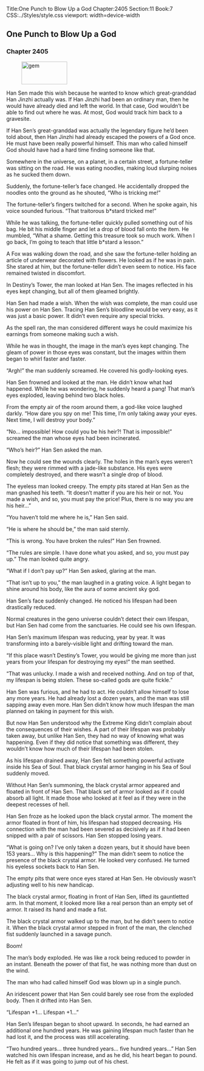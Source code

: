Title:One Punch to Blow Up a God 
Chapter:2405 
Section:11 
Book:7 
CSS:../Styles/style.css 
viewport: width=device-width
  
## One Punch to Blow Up a God
### Chapter 2405 
<figure>
	<img src="../Images/gem.gif" alt="gem" id="gem" width="120" height="60" />
</figure>
  

  
  Han Sen made this wish because he wanted to know which great-granddad Han Jinzhi actually was. If Han Jinzhi had been an ordinary man, then he would have already died and left the world. In that case, God wouldn’t be able to find out where he was. At most, God would track him back to a gravesite.

If Han Sen’s great-granddad was actually the legendary figure he’d been told about, then Han Jinzhi had already escaped the powers of a God once. He must have been really powerful himself. This man who called himself God should have had a hard time finding someone like that.

Somewhere in the universe, on a planet, in a certain street, a fortune-teller was sitting on the road. He was eating noodles, making loud slurping noises as he sucked them down.

Suddenly, the fortune-teller’s face changed. He accidentally dropped the noodles onto the ground as he shouted, “Who is tricking me!”

The fortune-teller’s fingers twitched for a second. When he spoke again, his voice sounded furious. “That traitorous b*stard tricked me!”

While he was talking, the fortune-teller quickly pulled something out of his bag. He bit his middle finger and let a drop of blood fall onto the item. He mumbled, “What a shame. Getting this treasure took so much work. When I go back, I’m going to teach that little b*stard a lesson.”

A Fox was walking down the road, and she saw the fortune-teller holding an article of underwear decorated with flowers. He looked as if he was in pain. She stared at him, but the fortune-teller didn’t even seem to notice. His face remained twisted in discomfort.

In Destiny’s Tower, the man looked at Han Sen. The images reflected in his eyes kept changing, but all of them gleamed brightly.

Han Sen had made a wish. When the wish was complete, the man could use his power on Han Sen. Tracing Han Sen’s bloodline would be very easy, as it was just a basic power. It didn’t even require any special tricks.

As the spell ran, the man considered different ways he could maximize his earnings from someone making such a wish.

While he was in thought, the image in the man’s eyes kept changing. The gleam of power in those eyes was constant, but the images within them began to whirl faster and faster.

“Argh!” the man suddenly screamed. He covered his godly-looking eyes.

Han Sen frowned and looked at the man. He didn’t know what had happened. While he was wondering, he suddenly heard a pang! That man’s eyes exploded, leaving behind two black holes.

From the empty air of the room around them, a god-like voice laughed darkly. “How dare you spy on me! This time, I’m only taking away your eyes. Next time, I will destroy your body.”

“No… impossible! How could you be his heir?! That is impossible!” screamed the man whose eyes had been incinerated.

“Who’s heir?” Han Sen asked the man.

Now he could see the wounds clearly. The holes in the man’s eyes weren’t flesh; they were rimmed with a jade-like substance. His eyes were completely destroyed, and there wasn’t a single drop of blood.

The eyeless man looked creepy. The empty pits stared at Han Sen as the man gnashed his teeth. “It doesn’t matter if you are his heir or not. You made a wish, and so, you must pay the price! Plus, there is no way you are his heir…”

“You haven’t told me where he is,” Han Sen said.

“He is where he should be,” the man said sternly.

“This is wrong. You have broken the rules!” Han Sen frowned.

“The rules are simple. I have done what you asked, and so, you must pay up.” The man looked quite angry.

“What if I don’t pay up?” Han Sen asked, glaring at the man.

“That isn’t up to you,” the man laughed in a grating voice. A light began to shine around his body, like the aura of some ancient sky god.

Han Sen’s face suddenly changed. He noticed his lifespan had been drastically reduced.

Normal creatures in the geno universe couldn’t detect their own lifespan, but Han Sen had come from the sanctuaries. He could see his own lifespan.

Han Sen’s maximum lifespan was reducing, year by year. It was transforming into a barely-visible light and drifting toward the man.

“If this place wasn’t Destiny’s Tower, you would be giving me more than just years from your lifespan for destroying my eyes!” the man seethed.

“That was unlucky. I made a wish and received nothing. And on top of that, my lifespan is being stolen. These so-called gods are quite fickle.”

Han Sen was furious, and he had to act. He couldn’t allow himself to lose any more years. He had already lost a dozen years, and the man was still sapping away even more. Han Sen didn’t know how much lifespan the man planned on taking in payment for this wish.

But now Han Sen understood why the Extreme King didn’t complain about the consequences of their wishes. A part of their lifespan was probably taken away, but unlike Han Sen, they had no way of knowing what was happening. Even if they did notice that something was different, they wouldn’t know how much of their lifespan had been stolen.

As his lifespan drained away, Han Sen felt something powerful activate inside his Sea of Soul. That black crystal armor hanging in his Sea of Soul suddenly moved.

Without Han Sen’s summoning, the black crystal armor appeared and floated in front of Han Sen. That black set of armor looked as if it could absorb all light. It made those who looked at it feel as if they were in the deepest recesses of hell.

Han Sen froze as he looked upon the black crystal armor. The moment the armor floated in front of him, his lifespan had stopped decreasing. His connection with the man had been severed as decisively as if it had been snipped with a pair of scissors. Han Sen stopped losing years.

“What is going on? I’ve only taken a dozen years, but it should have been 153 years… Why is this happening?” The man didn’t seem to notice the presence of the black crystal armor. He looked very confused. He turned his eyeless sockets back to Han Sen.

The empty pits that were once eyes stared at Han Sen. He obviously wasn’t adjusting well to his new handicap.

The black crystal armor, floating in front of Han Sen, lifted its gauntletted arm. In that moment, it looked more like a real person than an empty set of armor. It raised its hand and made a fist.

The black crystal armor walked up to the man, but he didn’t seem to notice it. When the black crystal armor stepped in front of the man, the clenched fist suddenly launched in a savage punch.

Boom!

The man’s body exploded. He was like a rock being reduced to powder in an instant. Beneath the power of that fist, he was nothing more than dust on the wind.

The man who had called himself God was blown up in a single punch.

An iridescent power that Han Sen could barely see rose from the exploded body. Then it drifted into Han Sen.

“Lifespan +1… Lifespan +1…”

Han Sen’s lifespan began to shoot upward. In seconds, he had earned an additional one hundred years. He was gaining lifespan much faster than he had lost it, and the process was still accelerating.

“Two hundred years… three hundred years… five hundred years…” Han Sen watched his own lifespan increase, and as he did, his heart began to pound. He felt as if it was going to jump out of his chest.
